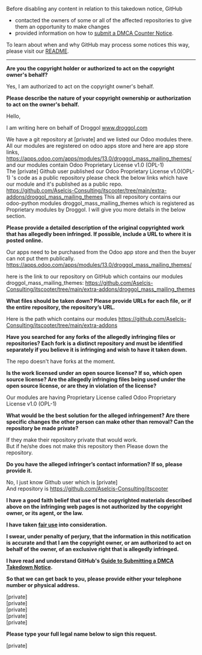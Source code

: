 Before disabling any content in relation to this takedown notice, GitHub
- contacted the owners of some or all of the affected repositories to give them an opportunity to make changes
- provided information on how to [submit a DMCA Counter Notice](https://docs.github.com/en/articles/guide-to-submitting-a-dmca-counter-notice).

To learn about when and why GitHub may process some notices this way, please visit our [README](https://github.com/github/dmca/blob/master/README.md).

---

**Are you the copyright holder or authorized to act on the copyright owner's behalf?**

Yes, I am authorized to act on the copyright owner's behalf.

**Please describe the nature of your copyright ownership or authorization to act on the owner's behalf.**

Hello,

I am writing here on behalf of Droggol www.droggol.com

We have a git repository at [private] and we listed our Odoo modules there. All our modules are registered on odoo apps store and here are app store links,
https://apps.odoo.com/apps/modules/13.0/droggol_mass_mailing_themes/  
and our modules contain Odoo Proprietary License v1.0 (OPL-1)  
The [private] Github user published our Odoo Proprietary License v1.0(OPL-1) 's code as a public repository please check the below links which have our module and it's published as a public repo.  
https://github.com/Aselcis-Consulting/itscooter/tree/main/extra-addons/droggol_mass_mailing_themes
This all repository contains our odoo-python modules droggol_mass_mailing_themes which is registered as Proprietary modules by Droggol. I will give you more details in the below section.

**Please provide a detailed description of the original copyrighted work that has allegedly been infringed. If possible, include a URL to where it is posted online.**

Our apps need to be purchased from the Odoo app store and then the buyer can not put them publically.
https://apps.odoo.com/apps/modules/13.0/droggol_mass_mailing_themes/

here is the link to our repository on GitHub which contains our modules
droggol_mass_mailing_themes: https://github.com/Aselcis-Consulting/itscooter/tree/main/extra-addons/droggol_mass_mailing_themes

**What files should be taken down? Please provide URLs for each file, or if the entire repository, the repository’s URL.**

Here is the path which contains our modules
https://github.com/Aselcis-Consulting/itscooter/tree/main/extra-addons

**Have you searched for any forks of the allegedly infringing files or repositories? Each fork is a distinct repository and must be identified separately if you believe it is infringing and wish to have it taken down.**

The repo doesn't have forks at the moment.

**Is the work licensed under an open source license? If so, which open source license? Are the allegedly infringing files being used under the open source license, or are they in violation of the license?**

Our modules are having Proprietary License called Odoo Proprietary License v1.0 (OPL-1)

**What would be the best solution for the alleged infringement? Are there specific changes the other person can make other than removal? Can the repository be made private?**

If they make their repository private that would work.  
But if he/she does not make this repository then Please down the repository.

**Do you have the alleged infringer’s contact information? If so, please provide it.**

No, I just know Github user which is [private]    
And repository is https://github.com/Aselcis-Consulting/itscooter

**I have a good faith belief that use of the copyrighted materials described above on the infringing web pages is not authorized by the copyright owner, or its agent, or the law.**

**I have taken <a href="https://www.lumendatabase.org/topics/22">fair use</a> into consideration.**

**I swear, under penalty of perjury, that the information in this notification is accurate and that I am the copyright owner, or am authorized to act on behalf of the owner, of an exclusive right that is allegedly infringed.**

**I have read and understand GitHub's <a href="https://docs.github.com/articles/guide-to-submitting-a-dmca-takedown-notice/">Guide to Submitting a DMCA Takedown Notice</a>.**

**So that we can get back to you, please provide either your telephone number or physical address.**

[private]  
[private]  
[private]  
[private]  
[private]

**Please type your full legal name below to sign this request.**

[private]
